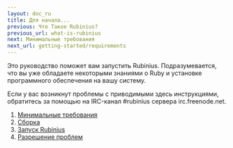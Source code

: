 ```yaml
---
layout: doc_ru
title: Для начала...
previous: Что Такое Rubinius?
previous_url: what-is-rubinius
next: Минимальные требования
next_url: getting-started/requirements
---
```


Это руководство поможет вам запустить Rubinius. Подразумевается, что вы уже
обладаете некоторыми знаниями о Ruby и установке программного обеспечения
на вашу систему.

Если у вас возникнут проблемы с приводимыми здесь инструкциями, обратитесь
за помощью на IRC-канал #rubinius сервера irc.freenode.net.

1. [Минимальные требования](/doc/ru/getting-started/requirements/)
1. [Сборка](/doc/ru/getting-started/building/)
1. [Запуск Rubinius](/doc/ru/getting-started/running-rubinius/)
1. [Разрешение проблем](/doc/ru/getting-started/troubleshooting/)
